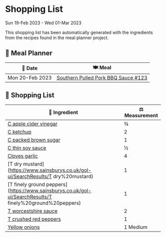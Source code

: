 # Shopping List

Sun 19-Feb 2023 - Wed 01-Mar 2023

This shopping list has been automatically generated with the ingredients from the recipes found in the meal planner project.

## 📅 Meal Planner

|📅 Date| 🍽️ Meal|
|----|----|
|Mon 20-Feb 2023|[Southern Pulled Pork BBQ Sauce #123](https://github.com/bryanbr23/Recipes/issues/123)|

## 🛒 Shopping List

| 🍌 Ingredient| ⚖️ Measurement|
|----------|-----------|
|[C apple cider vinegar](https://www.sainsburys.co.uk/gol-ui/SearchResults/C%20apple%20cider%20vinegar)|¾|
|[C ketchup](https://www.sainsburys.co.uk/gol-ui/SearchResults/C%20ketchup)|2|
|[C packed brown sugar](https://www.sainsburys.co.uk/gol-ui/SearchResults/C%20packed%20brown%20sugar)|1|
|[C thin soy sauce](https://www.sainsburys.co.uk/gol-ui/SearchResults/C%20thin%20soy%20sauce)|½|
|[Cloves garlic](https://www.sainsburys.co.uk/gol-ui/SearchResults/Cloves%20garlic)|4|
|[T	dry mustard](https://www.sainsburys.co.uk/gol-ui/SearchResults/T	dry%20mustard)|1|
|[T	finely ground peppers](https://www.sainsburys.co.uk/gol-ui/SearchResults/T	finely%20ground%20peppers)|1|
|[T  worcestshire sauce](https://www.sainsburys.co.uk/gol-ui/SearchResults/T%20%20worcestshire%20sauce)|2|
|[T crushed red peppers](https://www.sainsburys.co.uk/gol-ui/SearchResults/T%20crushed%20red%20peppers)|1|
|[Yellow onions](https://www.sainsburys.co.uk/gol-ui/SearchResults/Yellow%20onions)|1	Medium|
